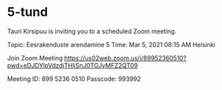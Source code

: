 # 5-tund

Tauri Kirsipuu is inviting you to a scheduled Zoom meeting.

Topic: Eesrakenduste arendamine 5
Time: Mar 5, 2021 08:15 AM Helsinki

Join Zoom Meeting
https://us02web.zoom.us/j/89952360510?pwd=eDJDYlpVdzdjTHljSnJ0TGJyMFZ2QT09

Meeting ID: 899 5236 0510
Passcode: 993992
